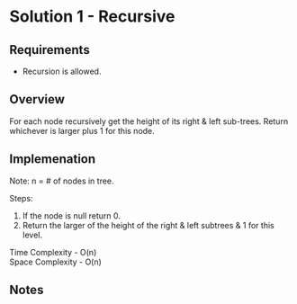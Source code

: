 ﻿# Solution 1 - Recursive

## Requirements
- Recursion is allowed.

## Overview
For each node recursively get the height of its right & left sub-trees.
Return whichever is larger plus 1 for this node.

## Implemenation

Note: n = # of nodes in tree.  

Steps:
1. If the node is null return 0.
2. Return the larger of the height of the right & left subtrees & 1 for this level.

Time Complexity - O(n)  
Space Complexity - O(n)  

## Notes